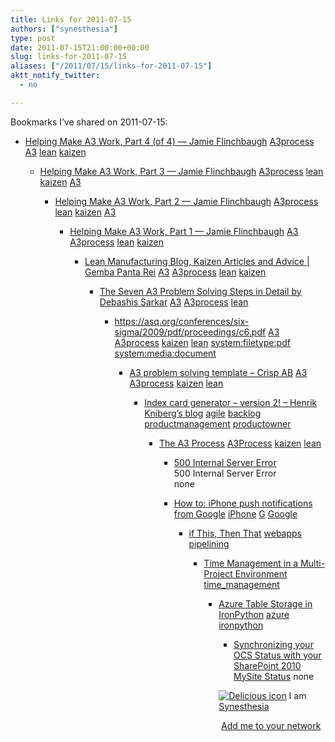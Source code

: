 ```yaml
---
title: Links for 2011-07-15
authors: ["synesthesia"]
type: post
date: 2011-07-15T21:00:00+00:00
slug: links-for-2011-07-15 
aliases: ["/2011/07/15/links-for-2011-07-15"]
aktt_notify_twitter:
  - no

---
```

Bookmarks I&#8217;ve shared on 2011-07-15:

  * [Helping Make A3 Work, Part 4 (of 4) &mdash; Jamie Flinchbaugh][1] 
    [A3process][2] [A3][3] [lean][4] [kaizen][5] </li> 
    
      * [Helping Make A3 Work, Part 3 &mdash; Jamie Flinchbaugh][6] 
        [A3process][2] [lean][4] [kaizen][5] [A3][3] </li> 
        
          * [Helping Make A3 Work, Part 2 &mdash; Jamie Flinchbaugh][7] 
            [A3process][2] [lean][4] [kaizen][5] [A3][3] </li> 
            
              * [Helping Make A3 Work, Part 1 &mdash; Jamie Flinchbaugh][8] 
                [A3][3] [A3process][2] [lean][4] [kaizen][5] </li> 
                
                  * [Lean Manufacturing Blog, Kaizen Articles and Advice | Gemba Panta Rei][9] 
                    [A3][3] [A3process][2] [lean][4] [kaizen][5] </li> 
                    
                      * [The Seven A3 Problem Solving Steps in Detail by Debashis Sarkar][10] 
                        [A3][3] [A3process][2] [lean][4] </li> 
                        
                          * <https://asq.org/conferences/six-sigma/2009/pdf/proceedings/c6.pdf> 
                            [A3][3] [A3process][2] [kaizen][5] [lean][4] [system:filetype:pdf][11] [system:media:document][12] </li> 
                            
                              * [A3 problem solving template &#8211; Crisp AB][13] 
                                [A3][3] [A3process][2] [kaizen][5] [lean][4] </li> 
                                
                                  * [Index card generator &#8211; version 2! &#8211; Henrik Kniberg&#8217;s blog][14] 
                                    [agile][15] [backlog][16] [productmanagement][17] [productowner][18] </li> 
                                    
                                      * [The A3 Process][19] 
                                        [A3Process][20] [kaizen][5] [lean][4] </li> 
                                        
                                          * [500 Internal Server Error][21]  
                                            500 Internal Server Error  
                                            none
                                          * [How to: iPhone push notifications from Google][22] 
                                            [iPhone][23] [G][24] [Google][25] </li> 
                                            
                                              * [if This, Then That][26] 
                                                [webapps][27] [pipelining][28] </li> 
                                                
                                                  * [Time Management in a Multi-Project Environment][29] 
                                                    [time_management][30] </li> 
                                                    
                                                      * [Azure Table Storage in IronPython][31] 
                                                        [azure][32] [ironpython][33] </li> 
                                                        
                                                          * [Synchronizing your OCS Status with your SharePoint 2010 MySite Status][34] 
                                                            none</li> </ul> 
                                                            
                                                            <p class="deliciouslink">
                                                              <a href="https://del.icio.us/synesthesia" title="See all my bookmarks on del.icio.us"><img src="https://www.synesthesia.co.uk/images/deliciousicon.jpg" alt="Delicious icon" /></a>&nbsp;I am <a href="https://del.icio.us/synesthesia" title="See all my bookmarks on del.icio.us">Synesthesia</a>
                                                            </p>
                                                            
                                                            <p class="deliciouslink">
                                                              <a href="https://del.icio.us/network?add=synesthesia" title="Add me to your del.icio.us network"><img src="https://www.synesthesia.co.uk/images/add.gif" alt="" /></a>&nbsp;<a href="https://del.icio.us/network?add=synesthesia" title="Add me to your del.icio.us network">Add me to your network</a>
                                                            </p>

 [1]: https://jamieflinchbaugh.com/2009/11/helping-make-a3-work-part-4-of-4
 [2]: https://www.delicious.com/synesthesia/A3process
 [3]: https://www.delicious.com/synesthesia/A3
 [4]: https://www.delicious.com/synesthesia/lean
 [5]: https://www.delicious.com/synesthesia/kaizen
 [6]: https://jamieflinchbaugh.com/2009/11/helping-make-a3-work-part-3
 [7]: https://jamieflinchbaugh.com/2009/11/helping-make-a3-work-part-2
 [8]: https://jamieflinchbaugh.com/2009/11/helping-make-a3-work-part-1
 [9]: https://www.gembapantarei.com/2010/02/questions_about_applied_a3_thinking.html
 [10]: https://www.processexcellencenetwork.com/methodologies-statistical-analysis-and-tools/columns/the-seven-a3-problem-solving-steps-in-detail
 [11]: https://www.delicious.com/synesthesia/system%3Afiletype%3Apdf
 [12]: https://www.delicious.com/synesthesia/system%3Amedia%3Adocument
 [13]: https://www.crisp.se/lean/a3-template
 [14]: https://blog.crisp.se/henrikkniberg/2007/12/18/1197973740000.html
 [15]: https://www.delicious.com/synesthesia/agile
 [16]: https://www.delicious.com/synesthesia/backlog
 [17]: https://www.delicious.com/synesthesia/productmanagement
 [18]: https://www.delicious.com/synesthesia/productowner
 [19]: https://www.coe.montana.edu/ie/faculty/sobek/a3/index.htm
 [20]: https://www.delicious.com/synesthesia/A3Process
 [21]: https://feeds.delicious.com/v2/rss/synesthesia
 [22]: https://oliverquinlan.posterous.com/60853571
 [23]: https://www.delicious.com/synesthesia/iPhone
 [24]: https://www.delicious.com/synesthesia/G
 [25]: https://www.delicious.com/synesthesia/Google
 [26]: https://ifttt.com/
 [27]: https://www.delicious.com/synesthesia/webapps
 [28]: https://www.delicious.com/synesthesia/pipelining
 [29]: https://www.projectsmart.co.uk/time-management-in-a-multi-project-environment.html
 [30]: https://www.delicious.com/synesthesia/time_management
 [31]: https://sharpthinking.com.au/post/2009/02/20/Azure-Table-Storage-in-IronPython.aspx
 [32]: https://www.delicious.com/synesthesia/azure
 [33]: https://www.delicious.com/synesthesia/ironpython
 [34]: https://www.avanadeblog.com/sharepointasg/2010/06/synchronizing-your-ocs-status-with-your-sharepoint-2010-mysite-status.html
